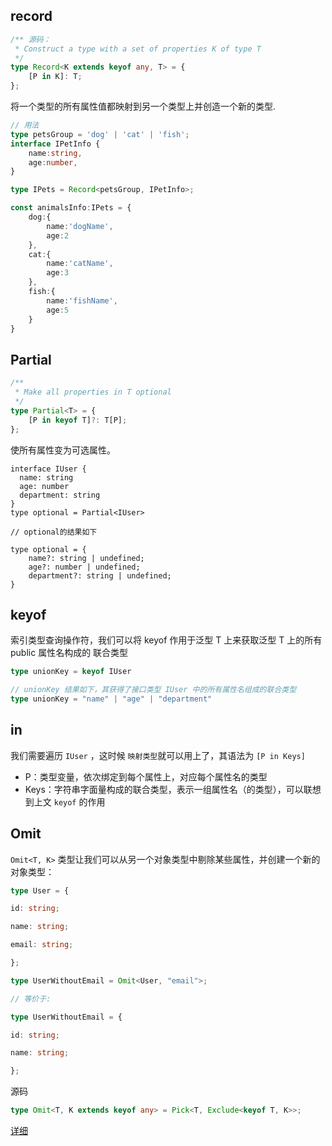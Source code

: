 ## record

```typescript
/** 源码：
 * Construct a type with a set of properties K of type T
 */
type Record<K extends keyof any, T> = {
    [P in K]: T;
};
```

将一个类型的所有属性值都映射到另一个类型上并创造一个新的类型.

```typescript
// 用法
type petsGroup = 'dog' | 'cat' | 'fish';
interface IPetInfo {
    name:string,
    age:number,
}

type IPets = Record<petsGroup, IPetInfo>;

const animalsInfo:IPets = {
    dog:{
        name:'dogName',
        age:2
    },
    cat:{
        name:'catName',
        age:3
    },
    fish:{
        name:'fishName',
        age:5
    }
}

```

## Partial

```typescript
/**
 * Make all properties in T optional
 */
type Partial<T> = {
    [P in keyof T]?: T[P];
};
```

使所有属性变为可选属性。

```
interface IUser {
  name: string
  age: number
  department: string
}
type optional = Partial<IUser>

// optional的结果如下

type optional = {
    name?: string | undefined;
    age?: number | undefined;
    department?: string | undefined;
}
```



## keyof

索引类型查询操作符，我们可以将 keyof 作用于泛型 T 上来获取泛型 T 上的所有 public 属性名构成的 联合类型

```typescript
type unionKey = keyof IUser

// unionKey 结果如下，其获得了接口类型 IUser 中的所有属性名组成的联合类型
type unionKey = "name" | "age" | "department"
```

## in

我们需要遍历 `IUser` ，这时候 `映射类型`就可以用上了，其语法为 `[P in Keys]`

- P：类型变量，依次绑定到每个属性上，对应每个属性名的类型
- Keys：字符串字面量构成的联合类型，表示一组属性名（的类型），可以联想到上文 `keyof` 的作用

## Omit

`Omit<T, K>` 类型让我们可以从另一个对象类型中剔除某些属性，并创建一个新的对象类型：

```typescript
type User = {

id: string;

name: string;

email: string;

};

type UserWithoutEmail = Omit<User, "email">;

// 等价于:

type UserWithoutEmail = {

id: string;

name: string;

};
```

源码

```typescript
type Omit<T, K extends keyof any> = Pick<T, Exclude<keyof T, K>>;
```

[详细](https://segmentfault.com/a/1190000022429482)
